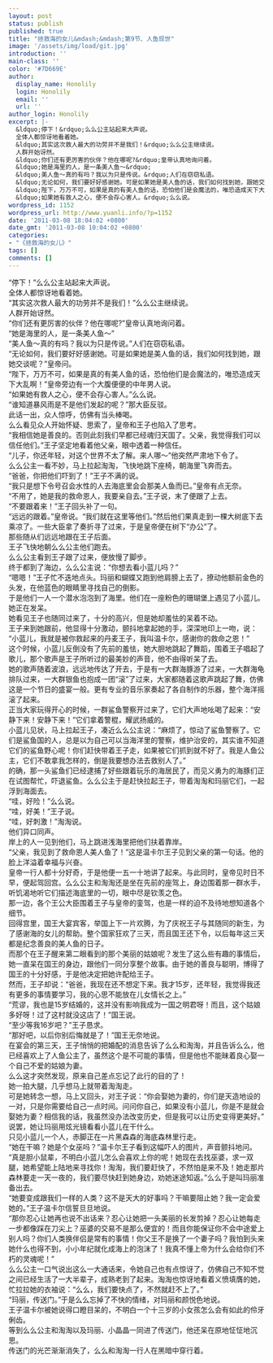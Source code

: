 ```yaml
---
layout: post
status: publish
published: true
title: "拯救海的女儿&mdash;&mdash;第9节、人鱼现世"
image: '/assets/img/load/git.jpg'
introduction: ''
main-class: ''
color: '#7D669E'
author:
  display_name: Honolily
  login: Honolily
  email: ''
  url: ''
author_login: Honolily
excerpt: |-
  &ldquo;停下！&rdquo;么么公主站起来大声说。
  全体人都惊讶地看着她。
  &ldquo;其实这次救人最大的功劳并不是我们！&rdquo;么么公主继续说。
  人群开始讶然。
  &ldquo;你们还有更厉害的伙伴？他在哪呢?&rdquo;皇帝认真地询问着。
  &ldquo;她是海里的人，是一条美人鱼～&rdquo;
  &ldquo;美人鱼～真的有吗？我以为只是传说。&rdquo;人们在窃窃私语。
  &ldquo;无论如何，我们要好好感谢她。可是如果她是美人鱼的话，我们如何找到她，跟她交谈呢？&rdquo;皇帝问。
  &ldquo;陛下，万万不可，如果是真的有美人鱼的话，恐怕他们是会魔法的，唯恐造成天下大乱啊！&rdquo;皇帝旁边有一个大腹便便的中年男人说。
  &ldquo;如果她有救人之心，便不会存心害人。&rdquo;么么说。
wordpress_id: 1152
wordpress_url: http://www.yuanli.info/?p=1152
date: '2011-03-08 18:04:02 +0800'
date_gmt: '2011-03-08 10:04:02 +0800'
categories:
- "《拯救海的女儿》"
tags: []
comments: []
---
```

<p>&ldquo;停下！&rdquo;么么公主站起来大声说。<br />
全体人都惊讶地看着她。<br />
&ldquo;其实这次救人最大的功劳并不是我们！&rdquo;么么公主继续说。<br />
人群开始讶然。<br />
&ldquo;你们还有更厉害的伙伴？他在哪呢?&rdquo;皇帝认真地询问着。<br />
&ldquo;她是海里的人，是一条美人鱼～&rdquo;<br />
&ldquo;美人鱼～真的有吗？我以为只是传说。&rdquo;人们在窃窃私语。<br />
&ldquo;无论如何，我们要好好感谢她。可是如果她是美人鱼的话，我们如何找到她，跟她交谈呢？&rdquo;皇帝问。<br />
&ldquo;陛下，万万不可，如果是真的有美人鱼的话，恐怕他们是会魔法的，唯恐造成天下大乱啊！&rdquo;皇帝旁边有一个大腹便便的中年男人说。<br />
&ldquo;如果她有救人之心，便不会存心害人。&rdquo;么么说。<a id="more"></a><a id="more-1152"></a><br />
&ldquo;谁知道暴风雨是不是他们发起的呢？&rdquo;那大臣反驳。<br />
此话一出，众人惊呼，仿佛有当头棒喝。<br />
么么看见众人开始怀疑、思索了，皇帝和王子也陷入了思考。<br />
&ldquo;我相信她是善良的。否则此刻我们早都已经魂归天国了。父亲，我觉得我们可以信任他们。&rdquo;王子坚定地看着他父亲，眼中透着一种信任。<br />
&ldquo;儿子，你还年轻，对这个世界不太了解。来人哪～&rdquo;他突然严肃地下令了。<br />
么么公主一看不妙，马上拉起淘淘，飞快地跳下座椅，朝海里飞奔而去。<br />
&ldquo;爸爸，你把他们吓到了！&rdquo;王子不满的说。<br />
 &ldquo;我只是想下令号召会水性的人去海底里会会那美人鱼而已。&rdquo;皇帝有点无奈。<br />
&ldquo;不用了，她是我的救命恩人，我要亲自去。&rdquo;王子说，末了便跟了上去。<br />
&ldquo;不要跟着来！&rdquo;王子回头补了一句。<br />
&ldquo;远远的跟着。&rdquo;皇帝说。&ldquo;我们就在这里等他们。&rdquo;然后他们果真走到一棵大树底下去乘凉了。一些大臣拿了奏折寻了过来，于是皇帝便在树下&ldquo;办公&rdquo;了。<br />
那些随从们远远地跟在王子后面。<br />
王子飞快地朝么么公主他们跑去。<br />
么么公主看到王子跟了过来，便放慢了脚步。<br />
终于都到了海边，么么公主说：&ldquo;你想去看小蓝儿吗？&rdquo;<br />
&ldquo;嗯嗯！&rdquo;王子忙不迭地点头。玛丽和蝴蝶又跑到他肩膀上去了，撩动他额前金色的头发，在他蓝色的眼睛里寻找自己的倒影。<br />
于是他们一人一个潜水泡泡到了海里。他们在一座粉色的珊瑚堡上遇见了小蓝儿。她正在发呆。<br />
她看见王子也随同过来了，十分的高兴，但是她却羞怯的呆着不动。<br />
王子来到她跟前，他显得十分激动，颤抖地拿起她的手，深深地印上一吻，说：<br />
&ldquo;小蓝儿，我就是被你救起来的丹麦王子，我叫温卡尔，感谢你的救命之恩！&rdquo;<br />
这个时候，小蓝儿反倒没有了先前的羞怯，她大胆地跳起了舞蹈，围着王子唱起了歌儿，那个歌声是王子所听过的最美妙的声音，他不由得听呆了去。<br />
她的歌声随着波浪，远远地传达了开去，于是有一大群海豚游了过来，一大群海龟排队过来，一大群银鱼也抱成一团&ldquo;滚&rdquo;了过来，大家都随着这歌声跳起了舞，仿佛这是一个节日的盛宴一般。更有专业的音乐家奏起了各自制作的乐器，整个海洋摇滚了起来。<br />
正当大家玩得开心的时候，一群鲨鱼警察开过来了，它们大声地吆喝了起来：&ldquo;安静下来！安静下来！&rdquo;它们拿着警棍，耀武扬威的。<br />
小蓝儿见状，马上拉起王子，凑近么么公主说：&ldquo;麻烦了，惊动了鲨鱼警察了。它们是鲨鱼国的人，总是以为自己可以当海洋里的警察，维护治安的，其实谁不知道它们的鲨鱼野心呢！你们赶快带着王子走，如果被它们抓到就不好了。我是人鱼公主，它们不敢拿我怎样的，倒是我要想办法去救别人了。&rdquo;<br />
的确，那一头鲨鱼们已经逮捕了好些跟着玩乐的海居民了，而见义勇为的海豚们正在试图帮忙，吓退鲨鱼。么么公主于是赶快拉起王子，带着淘淘和玛丽它们，一起浮到海面去。<br />
&ldquo;哇，好险！&rdquo;么么说。<br />
&ldquo;哇，好美！&rdquo;王子说。<br />
&ldquo;哇，好刺激！&rdquo;淘淘说。<br />
他们异口同声。<br />
岸上的人一见到他们，马上跳进浅海里把他们扶着靠岸。<br />
&ldquo;父亲，我见到了救命恩人美人鱼了！&rdquo;这是温卡尔王子见到父亲的第一句话。他的脸上洋溢着幸福与兴奋。<br />
皇帝一行人都十分好奇，于是他便一五一十地讲了起来。与此同时，皇帝见时日不早，便起驾回宫。么么公主和淘淘还是坐在先前的座驾上，身边围着那一群水手，听饥渴地听它们描述海底里的一切，眼中尽是钦羡之色。<br />
那一边，各个王公大臣围着王子与皇帝的銮驾，也是一样的迫不及待地想知道各个细节。<br />
回得宫里，国王大宴宾客，举国上下一片欢腾，为了庆祝王子与其随同的新生，为了感谢海的女儿的帮助。整个国家狂欢了三天，而且国王还下令，以后每年这三天都是纪念善良的美人鱼的日子。<br />
而那个在王子醒来第二眼看到的那个美丽的姑娘呢？发生了这么些有趣的事情后，她一直呆在国王的身边，跟他们一同分享整个故事。由于她的善良与聪明，博得了国王的十分好感，于是他决定把她许配给王子。<br />
然而，王子却说：&ldquo;爸爸，我现在还不想定下来。我才15岁，还年轻，我觉得我还有更多的事情要学习，我的心思不能放在儿女情长之上。&rdquo;<br />
&ldquo;荒谬，我也是15岁结婚的，这并没有影响我成为一国之明君呀！而且，这个姑娘多好呀！过了这村就没这店了！&rdquo;国王说。<br />
&ldquo;至少等我16岁吧？&rdquo;王子恳求。<br />
&ldquo;那好吧，以后你别后悔就是了！&rdquo;国王无奈地说。<br />
在宴会的第三天，王子悄悄的把婚配的消息告诉了么么和淘淘，并且告诉么么，他已经喜欢上了人鱼公主了，虽然这个是不可能的事情，但是他也不能昧着良心娶一个自己不爱的姑娘为妻。<br />
么么这才突然发现，原来自己差点忘记了此行的目的了！<br />
她一拍大腿，几乎想马上就带着淘淘走。<br />
可是她转念一想，马上又回头，对王子说：&ldquo;你会娶她为妻的，你们是天造地设的一对，只是你需要给自己一点时间。问问你自己，如果没有小蓝儿，你是不是就会娶她为妻？相信我的话，我虽然没办法改变历史，但是我可以让历史变得更美好。&rdquo;<br />
说罢，她让玛丽用炫光镜看看小蓝儿在干什么。<br />
只见小蓝儿一个人，赤脚正在一片黑森森的海底森林里行走。<br />
&ldquo;她在干嘛？她是个女巫吗？&rdquo;温卡尔王子看到这幅吓人的图片，声音颤抖地问。<br />
&ldquo;真是胆小鼠辈，不明白小蓝儿怎么会喜欢上你的呢！她现在去找巫婆，求一双腿，她希望能上陆地来寻找你！淘淘，我们要赶快了，不然怕是来不及！她走那片森林要走一天一夜的，我们要尽快赶到她身边，劝她迷途知返。&rdquo;么么于是叫玛丽准备出去。<br />
&ldquo;她要变成跟我们一样的人类？这不是天大的好事吗？干嘛要阻止她？我一定会爱她的。&rdquo;王子温卡尔信誓旦旦地说。<br />
&ldquo;那你忍心让她再也说不出话来？忍心让她把一头美丽的长发剪掉？忍心让她每走一步都像踩在刀尖上？巫婆的交易不是那么便宜的！而且你能保证你不会中途爱上别人吗？你们人类换伴侣是常有的事情！你父王不是换了一个妻子吗？我怕到头来她什么也得不到，小小年纪就化成海上的泡沫了！我真不懂上帝为什么会给你们不朽的灵魂呢！&rdquo;<br />
么么公主一口气说出这么一大通话来，令她自己也有点惊讶了，仿佛自己不知不觉之间已经生活了一大半辈子，成熟老到了起来。淘淘也惊讶地看着义愤填膺的她，忙拉拉她的衣袖说：&ldquo;么么，我们要快点了，不然就赶不上了。&rdquo;<br />
&ldquo;玛丽，传送门。&rdquo;于是么么忘掉了不快的情绪，对玛丽和颜悦色地说。<br />
王子温卡尔被她说得口瞪目呆的，不明白一个十三岁的小女孩怎么会有如此的伶牙俐齿。<br />
等到么么公主和淘淘以及玛丽、小晶晶一同进了传送门，他还呆在原地怔怔地沉思。<br />
传送门的光芒渐渐消失了，么么和淘淘一行人在黑暗中穿行着。</p>
